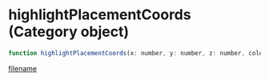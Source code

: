 # highlightPlacementCoords (Category object)

```js
function highlightPlacementCoords(x: number, y: number, z: number, colorIndex: number): void
```

[filename](highlightPlacementCoords_m.md ':include')